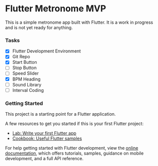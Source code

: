 # Flutter Metronome MVP

This is a simple metronome app built with Flutter. It is a work in progress and is not yet ready for anything.

### Tasks

- [x] Flutter Development Environment
- [x] Git Repo
- [x] Start Button
- [ ] Stop Button
- [ ] Speed Slider
- [x] BPM Heading
- [ ] Sound Library
- [ ] Interval Coding

### Getting Started

This project is a starting point for a Flutter application.

A few resources to get you started if this is your first Flutter project:

- [Lab: Write your first Flutter app](https://docs.flutter.dev/get-started/codelab)
- [Cookbook: Useful Flutter samples](https://docs.flutter.dev/cookbook)

For help getting started with Flutter development, view the
[online documentation](https://docs.flutter.dev/), which offers tutorials,
samples, guidance on mobile development, and a full API reference.
